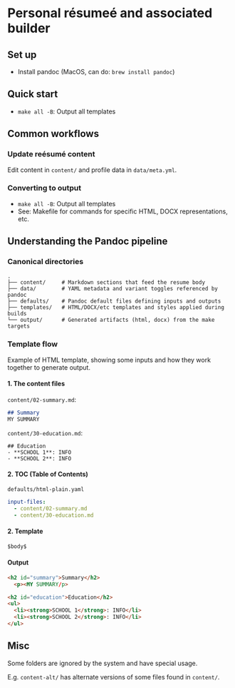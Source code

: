 # Personal résumeé and associated builder

## Set up
- Install pandoc (MacOS, can do: `brew install pandoc`)

## Quick start
- `make all -B`: Output all templates

## Common workflows
### Update reésumé content
Edit content in `content/` and profile data in `data/meta.yml`.

### Converting to output
- `make all -B`: Output all templates
- See: Makefile for commands for specific HTML, DOCX representations, etc.

## Understanding the Pandoc pipeline
### Canonical directories
```
.
├── content/     # Markdown sections that feed the resume body
├── data/        # YAML metadata and variant toggles referenced by pandoc
├── defaults/    # Pandoc default files defining inputs and outputs
├── templates/   # HTML/DOCX/etc templates and styles applied during builds
└── output/      # Generated artifacts (html, docx) from the make targets
```

### Template flow
Example of HTML template, showing some inputs and how they work together to generate output.

#### 1. The content files
`content/02-summary.md`:
```md
## Summary
MY SUMMARY
```

`content/30-education.md`:
```
## Education
- **SCHOOL 1**: INFO
- **SCHOOL 2**: INFO
```

#### 2. TOC (Table of Contents)
`defaults/html-plain.yaml`
```yaml
input-files:
  - content/02-summary.md
  - content/30-education.md
```

#### 2. Template  
```html
$body$
```

#### Output
```html
<h2 id="summary">Summary</h2>
  <p><MY SUMMARY/p>

<h2 id="education">Education</h2>
<ul>
  <li><strong>SCHOOL 1</strong>: INFO</li>
  <li><strong>SCHOOL 2</strong>: INFO</li>
</ul>
```

## Misc
Some folders are ignored by the system and have special usage.

E.g. `content-alt/` has alternate versions of some files found in `content/`.